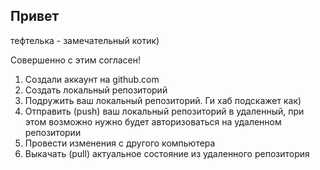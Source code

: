 ## Привет

тефтелька - замечательный котик)

Совершенно с этим согласен!

1. Создали аккаунт на github.com
2. Создать локальный репозиторий
3. Подружить ваш локальный репозиторий. Ги хаб подскажет как) 
4. Отправить (push) ваш локальный репозиторий в удаленный, при этом возможно нужно будет авторизоваться на удаленном репозитории
5. Провести изменения  с другого компьютера 
6. Выкачать (pull) актуальное состояние из удаленного репозитория
 